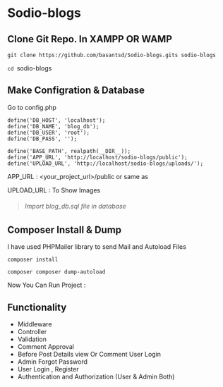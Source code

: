 # Sodio-blogs

## Clone Git Repo. In XAMPP OR WAMP 

`git clone https://github.com/basantsd/Sodio-blogs.gits sodio-blogs`

`cd `sodio-blogs 

## Make Configration & Database

Go to config.php

```
define('DB_HOST', 'localhost');
define('DB_NAME', 'blog_db');
define('DB_USER', 'root');
define('DB_PASS', '');

define('BASE_PATH', realpath(__DIR__));
define('APP_URL', 'http://localhost/sodio-blogs/public');
define('UPLOAD_URL', 'http://localhost/sodio-blogs/uploads/');
```

APP_URL  : <your_project_url>/public or same as 

UPLOAD_URL : To Show Images

> ###### Import blog_db.sql file in database

## Composer Install & Dump

I have used PHPMailer library to send Mail and Autoload Files

`composer install `

`composer composer dump-autoload `

Now You Can Run Project :

## Functionality 

* Middleware
* Controller
* Validation
* Comment Approval
* Before Post Details view Or Comment User Login
* Admin Forgot Password
* User Login , Register
* Authentication and Authorization (User & Admin Both)
